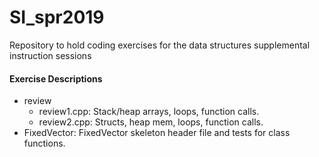 # SI_spr2019
Repository to hold coding exercises for the data structures supplemental instruction sessions

#### Exercise Descriptions
- review
    - review1.cpp: Stack/heap arrays, loops, function calls.
    - review2.cpp: Structs, heap mem, loops, function calls.
- FixedVector: FixedVector skeleton header file and tests for class functions.
